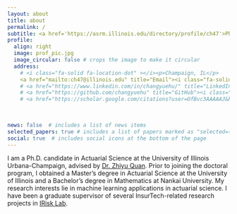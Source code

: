 ```yaml
---
layout: about
title: about
permalink: /
subtitle: <a href='https://asrm.illinois.edu/directory/profile/ch47'>Ph.D. Candidate @ UIUC Actuarial Science</a>
profile:
  align: right
  image: prof_pic.jpg
  image_circular: false # crops the image to make it circular
  address: 
    # <i class="fa-solid fa-location-dot" ></i><p>Champaign, IL</p>
    <a href="mailto:ch47@illinois.edu" title="Email"><i class="fa-solid fa-envelope"></i> ch47@illinois.edu</a>
    # <a href="https://www.linkedin.com/in/changyuehu/" title="LinkedIn"><i class="fab fa-linkedin"></i></a>
    # <a href="https://github.com/changyuehu" title="GitHub"><i class="fab fa-github"></i></a>
    # <a href="https://scholar.google.com/citations?user=OfBvc3AAAAAJ&hl=en&oi=ao" title="Google Scholar"><i class="ai ai-google-scholar"></i></a>
    
  

news: false  # includes a list of news items
selected_papers: true # includes a list of papers marked as "selected={true}"
social: true  # includes social icons at the bottom of the page
---
```

<!-- <a href="mailto:ch47@illinois.edu" title="Email"><i class="fa-regular fa-envelope"></i></a> 
<a href="https://www.linkedin.com/in/changyue-hu-ch0227/" title="LinkedIn"><i class="fab fa-linkedin"></i></a>
<a href="https://github.com//changyuehu" title="GitHub"><i class="fab fa-github"></i></a>
<a href="https://scholar.google.com/citations?user=OfBvc3AAAAAJ&hl=en&oi=ao" title="Google Scholar"><i class="ai ai-google-scholar"></i></a> -->
I am a Ph.D. candidate in Actuarial Science at the University of Illinois Urbana-Champaign, advised by [Dr. Zhiyu Quan](https://www.zhiyuquan.net). Prior to joining the doctoral program, I obtained a Master’s degree in Actuarial Science at the University of Illinois and a Bachelor’s degree in Mathematics at Nankai University. My research interests lie in machine learning applications in actuarial science. I have been a graduate supervisor of several InsurTech-related research projects in [IRisk Lab](https://asrm.illinois.edu/illinois-risk-lab/).